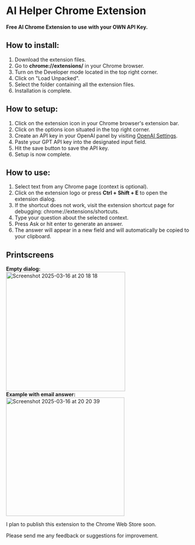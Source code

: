 
# AI Helper Chrome Extension

**Free AI Chrome Extension to use with your OWN API Key.**

## How to install:

1. Download the extension files.
2. Go to **chrome://extensions/** in your Chrome browser.
3. Turn on the Developer mode located in the top right corner.
4. Click on "Load Unpacked".
5. Select the folder containing all the extension files.
6. Installation is complete.

## How to setup:

1. Click on the extension icon in your Chrome browser's extension bar.
2. Click on the options icon situated in the top right corner.
3. Create an API key in your OpenAI panel by visiting [OpenAI Settings](https://platform.openai.com/settings/organization/api-keys).
4. Paste your GPT API key into the designated input field.
5. Hit the save button to save the API key.
6. Setup is now complete.

## How to use:

1. Select text from any Chrome page (context is optional).
2. Click on the extension logo or press **Ctrl + Shift + E** to open the extension dialog.
3. If the shortcut does not work, visit the extension shortcut page for debugging: chrome://extensions/shortcuts.
4. Type your question about the selected context.
5. Press Ask or hit enter to generate an answer.
6. The answer will appear in a new field and will automatically be copied to your clipboard.

## Printscreens
**Empty dialog:**
<br>
<img width="326" alt="Screenshot 2025-03-16 at 20 18 18" src="https://github.com/user-attachments/assets/9aa32ef9-558b-4b28-bce3-a8e04fde1867" />
<br>
**Example with email answer:**
<br>
<img width="324" alt="Screenshot 2025-03-16 at 20 20 39" src="https://github.com/user-attachments/assets/b8e7ea04-f320-48cd-8896-e1104eb26c65" />

I plan to publish this extension to the Chrome Web Store soon.

Please send me any feedback or suggestions for improvement.



